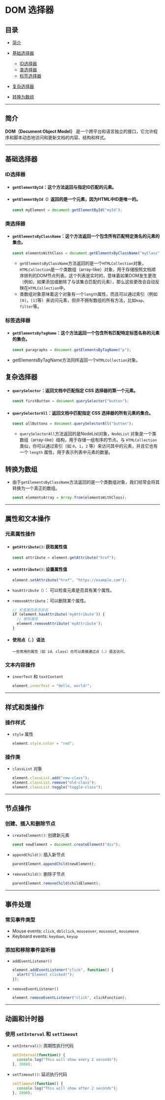 # DOM 选择器

## 目录

- [简介](#简介)
- [基础选择器](#基础选择器)
  - [ID选择器](#ID选择器)
  - [类选择器](#类选择器)
  - [标签选择器](#标签选择器)

- [复杂选择器](#复杂选择器)
- [转换为数组](#转换为数组)

---

## 简介

**DOM（Document Object Model）** 是一个跨平台和语言独立的接口，它允许程序和脚本动态地访问和更新文档的内容、结构和样式。

---

## 基础选择器

### ID选择器

- #### `getElementById`：这个方法返回与指定ID匹配的元素。

- #### `getElementById（）`返回的是一个元素，因为HTML中ID是唯一的。

  ```javascript
  const myElement = document.getElementById("myId");
  ```

### 类选择器

- #### `getElementsByClassName`：这个方法返回一个包含所有匹配特定类名的元素的集合。

  ```javascript
  const elementsWithClass = document.getElementsByClassName("myClass");
  ```

  - `getElementsByClassName`方法返回的是一个`HTMLCollection`对象，`HTMLCollection`是一个类数组（array-like）对象，用于存储按照文档顺序排列的DOM节点列表。这个列表是实时的，意味着如果DOM发生更改（例如，如果添加或删除了与该集合匹配的元素），那么这些更改会自动反映在`HTMLCollection`中。
  - 类数组对象意味着这个对象有一个`length`属性，而且可以通过索引（例如`[0]`，`[1]`等）来访问元素，但并不拥有数组的所有方法，比如`map`、`filter`等。

### 标签选择器

- #### `getElementsByTagName`：这个方法返回一个包含所有匹配特定标签名称的元素的集合。

  ```javascript
  const paragraphs = document.getElementsByTagName("p");
  ```

- getElementsByTagName方法同样返回一个`HTMLCollection`对象。

## 复杂选择器

- #### `querySelector`：返回文档中匹配指定 CSS 选择器的第一个元素。

  ```javascript
  const firstButton = document.querySelector("button");
  ```

- #### `querySelectorAll`：返回文档中匹配指定 CSS 选择器的所有元素的集合。

  ```javascript
  const allButtons = document.querySelectorAll("button");
  ```

  - `querySelectorAll`方法返回的是NodeList对象，`NodeList` 对象是一个类数组（array-like）结构，用于存储一组有序的节点。与 `HTMLCollection` 类似，你可以通过索引（如 `0`，`1`，`2` 等）来访问其中的元素，并且它也有一个 `length` 属性，用于表示列表中元素的数量。

## 转换为数组

- 由于`getElementsByClassName`方法返回的是一个类数组对象，我们经常会将其转换为一个真正的数组。

  ```javascript
  const elementsArray = Array.from(elementsWithClass);
  ```

  

---

## 属性和文本操作

### 元素属性操作

- #### `getAttribute()`: 获取属性值
  
  ```javascript
  const attribute = element.getAttribute("href");
  ```
  
- #### `setAttribute()`: 设置属性值
  
  ```javascript
  element.setAttribute("href", "https://example.com");
  ```
  
- `hasAttribute（）`： 可以检查元素是否具有某个属性。

- `removeAttribute`：可以删除某个属性。

  ```javascript
  // 检查属性是否存在
  if (element.hasAttribute('myAttribute')) {
    // 删除属性
    element.removeAttribute('myAttribute');
  }
  ```

- #### 使用点（`.`）语法

  ```
  一些常用的属性（如 id、class）也可以直接通过点（.）语法访问。
  ```

  

### 文本内容操作

- `innerText` 和 `textContent`
  
  ```javascript
  element.innerText = "Hello, world!";
  ```

---

## 样式和类操作

### 操作样式

- `style` 属性
  ```javascript
  element.style.color = "red";
  ```
  
### 操作类

- `classList` 对象
  ```javascript
  element.classList.add("new-class");
  element.classList.remove("old-class");
  element.classList.toggle("toggle-class");
  ```

---

## 节点操作

### 创建、插入和删除节点

- `createElement()`: 创建新元素
  ```javascript
  const newElement = document.createElement("div");
  ```
  
- `appendChild()`: 插入新节点
  ```javascript
  parentElement.appendChild(newElement);
  ```
  
- `removeChild()`: 删除子节点
  ```javascript
  parentElement.removeChild(childElement);
  ```

---

## 事件处理

### 常见事件类型

- Mouse events: `click`, `dblclick`, `mouseover`, `mouseout`, `mousemove`
- Keyboard events: `keydown`, `keyup`

### 添加和移除事件监听器

- `addEventListener()`
  ```javascript
  element.addEventListener("click", function() {
    alert("Element clicked!");
  });
  ```
  
- `removeEventListener()`
  ```javascript
  element.removeEventListener("click", clickFunction);
  ```

---

## 动画和计时器

### 使用 `setInterval` 和 `setTimeout`

- `setInterval()`: 周期性执行代码
  ```javascript
  setInterval(function() {
    console.log("This will show every 2 seconds");
  }, 2000);
  ```

- `setTimeout()`: 延迟执行代码
  ```javascript
  setTimeout(function() {
    console.log("This will show after 2 seconds");
  }, 2000);
  ```

